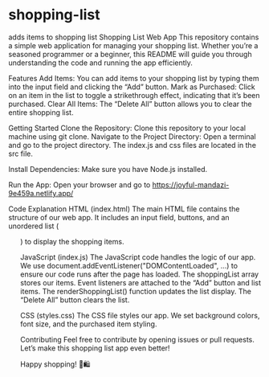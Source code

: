 # shopping-list
adds items to shopping list
Shopping List Web App
This repository contains a simple web application for managing your shopping list. Whether you’re a seasoned programmer or a beginner, this README will guide you through understanding the code and running the app efficiently.

Features
Add Items: You can add items to your shopping list by typing them into the input field and clicking the “Add” button.
Mark as Purchased: Click on an item in the list to toggle a strikethrough effect, indicating that it’s been purchased.
Clear All Items: The “Delete All” button allows you to clear the entire shopping list.

Getting Started
Clone the Repository:
Clone this repository to your local machine using git clone.
Navigate to the Project Directory:
Open a terminal and go to the project directory.
The index.js and css files are located in the src file.

Install Dependencies:
Make sure you have Node.js installed.


Run the App:
Open your browser and go to https://joyful-mandazi-9e459a.netlify.app/

Code Explanation
HTML (index.html)
The main HTML file contains the structure of our web app.
It includes an input field, buttons, and an unordered list (<ul>) to display the shopping items.

JavaScript (index.js)
The JavaScript code handles the logic of our app.
We use document.addEventListener("DOMContentLoaded", ...) to ensure our code runs after the page has loaded.
The shoppingList array stores our items.
Event listeners are attached to the “Add” button and list items.
The renderShoppingList() function updates the list display.
The “Delete All” button clears the list.

CSS (styles.css)
The CSS file styles our app.
We set background colors, font size, and the purchased item styling.

Contributing
Feel free to contribute by opening issues or pull requests. Let’s make this shopping list app even better!

Happy shopping! 🛒🛍️
